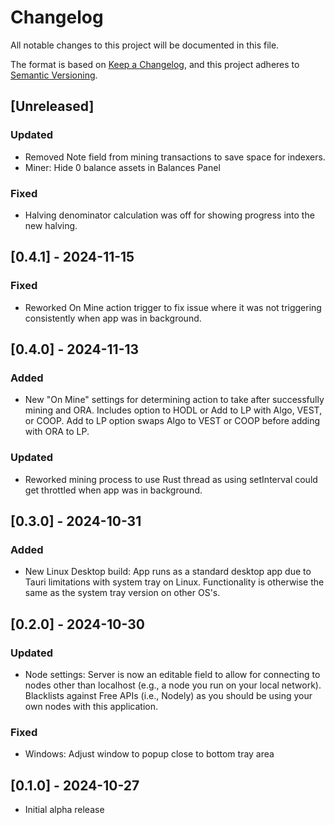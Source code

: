# Changelog

All notable changes to this project will be documented in this file.

The format is based on [Keep a Changelog](https://keepachangelog.com/en/1.1.0/),
and this project adheres to [Semantic Versioning](https://semver.org/spec/v2.0.0.html).

## [Unreleased]

### Updated 

* Removed Note field from mining transactions to save space for indexers. 
* Miner: Hide 0 balance assets in Balances Panel 

### Fixed

* Halving denominator calculation was off for showing progress into the new halving.  


## [0.4.1] - 2024-11-15

### Fixed

* Reworked On Mine action trigger to fix issue where it was not triggering consistently when app was in background. 

## [0.4.0] - 2024-11-13

### Added

* New "On Mine" settings for determining action to take after successfully mining and ORA. Includes option to HODL or Add to LP with Algo, VEST, or COOP. Add to LP option swaps Algo to VEST or COOP before adding with ORA to LP. 

### Updated

* Reworked mining process to use Rust thread as using setInterval could get throttled when app was in background. 

## [0.3.0] - 2024-10-31

### Added

* New Linux Desktop build: App runs as a standard desktop app due to Tauri limitations with system tray on Linux. Functionality is otherwise the same as the system tray version on other OS's. 


## [0.2.0] - 2024-10-30

### Updated

* Node settings: Server is now an editable field to allow for connecting to nodes other than localhost (e.g., a node you run on your local network). Blacklists against Free APIs (i.e., Nodely) as you should be using your own nodes with this application.

### Fixed

* Windows: Adjust window to popup close to bottom tray area

## [0.1.0] - 2024-10-27

* Initial alpha release

